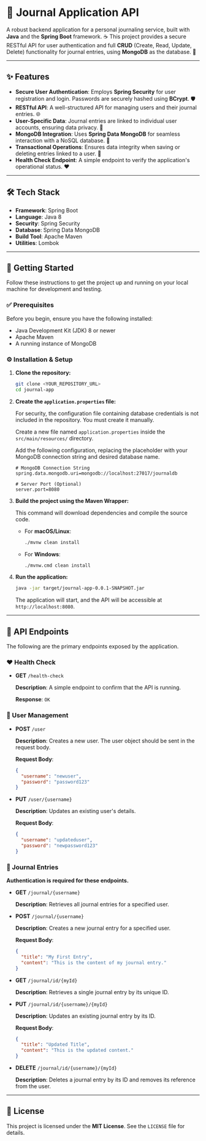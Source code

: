 # 📓 Journal Application API

A robust backend application for a personal journaling service, built with **Java** and the **Spring Boot** framework. ☕ This project provides a secure RESTful API for user authentication and full **CRUD** (Create, Read, Update, Delete) functionality for journal entries, using **MongoDB** as the database. 🔐

---

## ✨ Features

* **Secure User Authentication**: Employs **Spring Security** for user registration and login. Passwords are securely hashed using **BCrypt**. 🛡️
* **RESTful API**: A well-structured API for managing users and their journal entries. 🌐
* **User-Specific Data**: Journal entries are linked to individual user accounts, ensuring data privacy. 👤
* **MongoDB Integration**: Uses **Spring Data MongoDB** for seamless interaction with a NoSQL database. 🍃
* **Transactional Operations**: Ensures data integrity when saving or deleting entries linked to a user. 🔄
* **Health Check Endpoint**: A simple endpoint to verify the application's operational status. ❤️

---

## 🛠️ Tech Stack

* **Framework**: Spring Boot
* **Language**: Java 8
* **Security**: Spring Security
* **Database**: Spring Data MongoDB
* **Build Tool**: Apache Maven
* **Utilities**: Lombok

---

## 🚀 Getting Started

Follow these instructions to get the project up and running on your local machine for development and testing.

### ✅ Prerequisites

Before you begin, ensure you have the following installed:

* Java Development Kit (JDK) 8 or newer
* Apache Maven
* A running instance of MongoDB

### ⚙️ Installation & Setup

1.  **Clone the repository:**

    ```bash
    git clone <YOUR_REPOSITORY_URL>
    cd journal-app
    ```

2.  **Create the `application.properties` file:**

    For security, the configuration file containing database credentials is not included in the repository. You must create it manually.

    Create a new file named `application.properties` inside the `src/main/resources/` directory.

    Add the following configuration, replacing the placeholder with your MongoDB connection string and desired database name.

    ```properties
    # MongoDB Connection String
    spring.data.mongodb.uri=mongodb://localhost:27017/journaldb

    # Server Port (Optional)
    server.port=8080
    ```

3.  **Build the project using the Maven Wrapper:**

    This command will download dependencies and compile the source code.

    * For **macOS/Linux**:

        ```bash
        ./mvnw clean install
        ```

    * For **Windows**:

        ```bash
        ./mvnw.cmd clean install
        ```

4.  **Run the application:**

    ```bash
    java -jar target/journal-app-0.0.1-SNAPSHOT.jar
    ```

    The application will start, and the API will be accessible at `http://localhost:8080`.

---

## 📝 API Endpoints

The following are the primary endpoints exposed by the application.

### ❤️ Health Check

* **GET** `/health-check`

    **Description**: A simple endpoint to confirm that the API is running.

    **Response**: `OK`

### 👤 User Management

* **POST** `/user`

    **Description**: Creates a new user. The user object should be sent in the request body.

    **Request Body**:

    ```json
    {
      "username": "newuser",
      "password": "password123"
    }
    ```

* **PUT** `/user/{username}`

    **Description**: Updates an existing user's details.

    **Request Body**:

    ```json
    {
      "username": "updateduser",
      "password": "newpassword123"
    }
    ```

### 📓 Journal Entries

**Authentication is required for these endpoints.**

* **GET** `/journal/{username}`

    **Description**: Retrieves all journal entries for a specified user.

* **POST** `/journal/{username}`

    **Description**: Creates a new journal entry for a specified user.

    **Request Body**:

    ```json
    {
      "title": "My First Entry",
      "content": "This is the content of my journal entry."
    }
    ```

* **GET** `/journal/id/{myId}`

    **Description**: Retrieves a single journal entry by its unique ID.

* **PUT** `/journal/id/{username}/{myId}`

    **Description**: Updates an existing journal entry by its ID.

    **Request Body**:

    ```json
    {
      "title": "Updated Title",
      "content": "This is the updated content."
    }
    ```

* **DELETE** `/journal/id/{username}/{myId}`

    **Description**: Deletes a journal entry by its ID and removes its reference from the user.

---

## 📄 License

This project is licensed under the **MIT License**. See the `LICENSE` file for details.